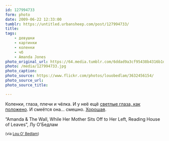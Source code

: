 ```yaml
---
id: 127994733
form: photo
date: 2009-06-22 12:33:00
tumblr: https://untitled.urbansheep.com/post/127994733/
title:
tags:
    - девушки
    - картинки
    - коленки
    - чб
    - Amanda Jones
photo_original_url: https://64.media.tumblr.com/6ddad9a3cf95438b4316b1d43cc4bbee/78n67m26Lowkuivst9CGEZlOo1_r2_1280.jpg
photo: /media/127994733.jpg
photo_caption: 
photo_source: https://www.flickr.com/photos/louobedlam/3632456154/
photo_source_url:
photo_source_title:

---
```


<p>Коленки, глаза, плечи и чёлка. И у неё ещё <a href="http://blog.louobedlam.com/post/124541992/still-more-amanda-see-i-take-more-shots">светлые глаза, как положено</a>. И смеётся она… смешно. <a href="http://blog.louobedlam.com/tagged/amanda">Хорошая</a>.</p>

<p>“Amanda &amp; The Wall, While Her Mother Sits Off to Her Left, Reading House of Leaves”, Лу О'Бедлам</p>

<p><small>(via <a href="http://www.flickr.com/photos/louobedlam/3632456154/">Lou O’ Bedlam</a>)</small> </p>
